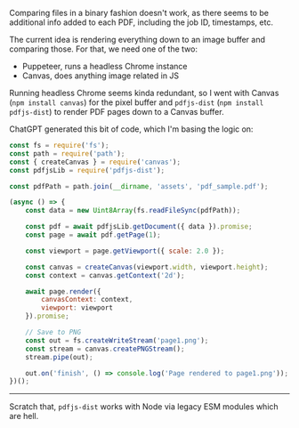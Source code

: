 Comparing files in a binary fashion doesn't work, as there seems to be additional info added to each PDF, including the job ID, timestamps, etc.

The current idea is rendering everything down to an image buffer and comparing those.
For that, we need one of the two:

- Puppeteer, runs a headless Chrome instance
- Canvas, does anything image related in JS

Running headless Chrome seems kinda redundant, so I went with
Canvas (`npm install canvas`) for the pixel buffer and
`pdfjs-dist` (`npm install pdfjs-dist`) to render PDF pages down to a Canvas buffer.

ChatGPT generated this bit of code, which I'm basing the logic on:

```javascript
const fs = require('fs');
const path = require('path');
const { createCanvas } = require('canvas');
const pdfjsLib = require('pdfjs-dist');

const pdfPath = path.join(__dirname, 'assets', 'pdf_sample.pdf');

(async () => {
	const data = new Uint8Array(fs.readFileSync(pdfPath));

	const pdf = await pdfjsLib.getDocument({ data }).promise;
	const page = await pdf.getPage(1);

	const viewport = page.getViewport({ scale: 2.0 });

	const canvas = createCanvas(viewport.width, viewport.height);
	const context = canvas.getContext('2d');

	await page.render({
		canvasContext: context,
		viewport: viewport
	}).promise;

	// Save to PNG
	const out = fs.createWriteStream('page1.png');
	const stream = canvas.createPNGStream();
	stream.pipe(out);

	out.on('finish', () => console.log('Page rendered to page1.png'));
})();
```

---

Scratch that, `pdfjs-dist` works with Node via legacy ESM modules which are hell.
